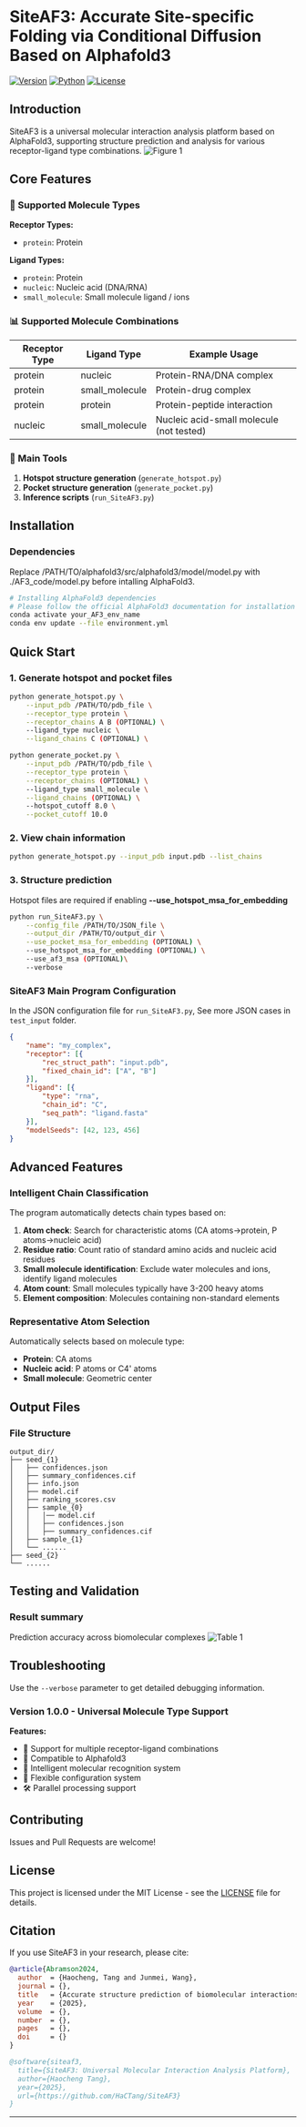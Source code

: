 # SiteAF3: Accurate Site-specific Folding via Conditional Diffusion Based on Alphafold3

[![Version](https://img.shields.io/badge/version-2.1.0-blue.svg)](https://github.com/your-repo/SiteAF3)
[![Python](https://img.shields.io/badge/python-3.8+-green.svg)](https://python.org)
[![License](https://img.shields.io/badge/license-MIT-yellow.svg)](LICENSE)

## Introduction

SiteAF3 is a universal molecular interaction analysis platform based on AlphaFold3, supporting structure prediction and analysis for various receptor-ligand type combinations.
![Figure 1](./figure/1.png)

## Core Features

### 🎯 Supported Molecule Types

**Receptor Types:**
- `protein`: Protein

**Ligand Types:**
- `protein`: Protein
- `nucleic`: Nucleic acid (DNA/RNA)
- `small_molecule`: Small molecule ligand / ions

### 📊 Supported Molecule Combinations

| Receptor Type | Ligand Type    | Example Usage                                 |
|---------------|----------------|-----------------------------------------------|
| protein       | nucleic        | Protein-RNA/DNA complex                       |
| protein       | small_molecule | Protein-drug complex                          |
| protein       | protein        | Protein-peptide interaction                   |
| nucleic       | small_molecule | Nucleic acid-small molecule (not tested)      |

### 🔧 Main Tools

1. **Hotspot structure generation** (`generate_hotspot.py`)
2. **Pocket structure generation** (`generate_pocket.py`)
3. **Inference scripts** (`run_SiteAF3.py`)

## Installation

### Dependencies

Replace /PATH/TO/alphafold3/src/alphafold3/model/model.py with ./AF3_code/model.py before intalling AlphaFold3.

```bash
# Installing AlphaFold3 dependencies
# Please follow the official AlphaFold3 documentation for installation
conda activate your_AF3_env_name
conda env update --file environment.yml
```

## Quick Start

### 1. Generate hotspot and pocket files

```bash
python generate_hotspot.py \
    --input_pdb /PATH/TO/pdb_file \
    --receptor_type protein \
    --receptor_chains A B (OPTIONAL) \
    --ligand_type nucleic \
    --ligand_chains C (OPTIONAL) \

python generate_pocket.py \
    --input_pdb /PATH/TO/pdb_file \
    --receptor_type protein \
    --receptor_chains (OPTIONAL) \
    --ligand_type small_molecule \
    --ligand_chains (OPTIONAL) \
    --hotspot_cutoff 8.0 \
    --pocket_cutoff 10.0
```

### 2. View chain information

```bash
python generate_hotspot.py --input_pdb input.pdb --list_chains
```

### 3. Structure prediction

Hotspot files are required if enabling **--use_hotspot_msa_for_embedding**

```bash
python run_SiteAF3.py \
    --config_file /PATH/TO/JSON_file \
    --output_dir /PATH/TO/output_dir \
    --use_pocket_msa_for_embedding (OPTIONAL) \
    --use_hotspot_msa_for_embedding (OPTIONAL) \
    --use_af3_msa (OPTIONAL)\
    --verbose
```

### SiteAF3 Main Program Configuration

In the JSON configuration file for `run_SiteAF3.py`,
See more JSON cases in `test_input` folder.

```json
{
    "name": "my_complex",
    "receptor": [{
        "rec_struct_path": "input.pdb",
        "fixed_chain_id": ["A", "B"]
    }],
    "ligand": [{
        "type": "rna",
        "chain_id": "C",
        "seq_path": "ligand.fasta"
    }],
    "modelSeeds": [42, 123, 456]
}
```

## Advanced Features

### Intelligent Chain Classification

The program automatically detects chain types based on:
1. **Atom check**: Search for characteristic atoms (CA atoms→protein, P atoms→nucleic acid)
2. **Residue ratio**: Count ratio of standard amino acids and nucleic acid residues
3. **Small molecule identification**: Exclude water molecules and ions, identify ligand molecules
4. **Atom count**: Small molecules typically have 3-200 heavy atoms
5. **Element composition**: Molecules containing non-standard elements

### Representative Atom Selection

Automatically selects based on molecule type:
- **Protein**: CA atoms
- **Nucleic acid**: P atoms or C4' atoms  
- **Small molecule**: Geometric center

## Output Files

### File Structure

```
output_dir/
├── seed_{1}
│   ├── confidences.json
│   ├── summary_confidences.cif
│   ├── info.json
│   ├── model.cif
│   ├── ranking_scores.csv
│   ├── sample_{0}
│   │   │── model.cif
│   │   ├── confidences.json
│   │   ├── summary_confidences.cif
│   ├── sample_{1}           
│   └── ......      
├── seed_{2} 
└── ......  
```

## Testing and Validation

### Result summary

Prediction accuracy across biomolecular complexes
![Table 1](./figure/Table-1.png)

## Troubleshooting

Use the `--verbose` parameter to get detailed debugging information.

### Version 1.0.0 - Universal Molecule Type Support

**Features:**
- 🎯 Support for multiple receptor-ligand combinations
- 🔧 Compatible to Alphafold3
- 🧬 Intelligent molecular recognition system
- 📁 Flexible configuration system
- 🛠️ Parallel processing support

## Contributing

Issues and Pull Requests are welcome!

## License

This project is licensed under the MIT License - see the [LICENSE](LICENSE) file for details.

## Citation

If you use SiteAF3 in your research, please cite:

```bibtex
@article{Abramson2024,
  author  = {Haocheng, Tang and Junmei, Wang},
  journal = {},
  title   = {Accurate structure prediction of biomolecular interactions with AlphaFold 3},
  year    = {2025},
  volume  = {},
  number  = {},
  pages   = {},
  doi     = {}
}

@software{siteaf3,
  title={SiteAF3: Universal Molecular Interaction Analysis Platform},
  author={Haocheng Tang},
  year={2025},
  url={https://github.com/HaCTang/SiteAF3}
}
```

--- 
